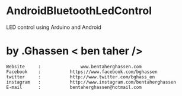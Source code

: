 # AndroidBluetoothLedControl
LED control using Arduino and Android
# by .Ghassen < ben taher />




	Website 	:   			www.bentaherghassen.com 
	Facebook 	:  			https://www.facebook.com/bghassen
	twitter 	: 			http://www.twitter.com/bghass_en 
	instagram 	: 			http://www.instagram.com/bentaherghassen 
	E-mail 		:			bentaherghassen@hotmail.com



